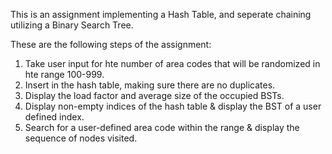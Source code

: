 This is an assignment implementing a Hash Table, and seperate chaining utilizing a Binary Search Tree.

These are the following steps of the assignment:

1. Take user input for hte number of area codes that will be randomized in hte range 100-999.
2. Insert in the hash table, making sure there are no duplicates.
3. Display the load factor and average size of the occupied BSTs.
4. Display non-empty indices of the hash table & display the BST of a user defined index.
5. Search for a user-defined area code within the range & display the sequence of nodes visited.

